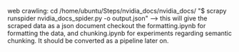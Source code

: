 web crawling: 
    cd /home/ubuntu/Steps/nvidia_docs/nvidia_docs/
    "$ scrapy runspider nvidia_docs_spider.py -o output.json" --> this will give the scraped data as a json document 
    checkout the formatting.ipynb for formatting the data, and chunking.ipynb for experiments regarding semantic chunking. It should be converted as a pipeline later on. 

